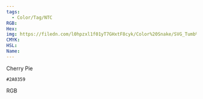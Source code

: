 ```yaml
---
tags:
  - Color/Tag/NTC
RGB:
Hex:
img: https://filedn.com/l0hpzxl1f01yT7GHxtF8cyk/Color%20Snake/SVG_Tumb%20Mass%20No%20Name/2A0359.svg
CMYK:
HSL:
Name:
---
```

Cherry Pie
```palette
#2A0359
```
RGB
